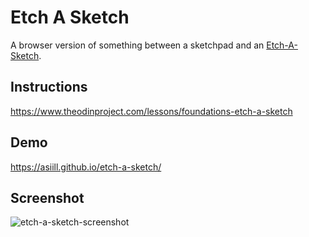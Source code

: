 # Etch A Sketch
A browser version of something between a sketchpad and an [Etch-A-Sketch](https://en.wikipedia.org/wiki/Etch_A_Sketch).

## Instructions
https://www.theodinproject.com/lessons/foundations-etch-a-sketch

## Demo
https://asiill.github.io/etch-a-sketch/

## Screenshot
![etch-a-sketch-screenshot](https://github.com/asiill/etch-a-sketch/assets/9745019/e3ae4557-c613-4ef1-b2e1-fac8688bdb1c)

